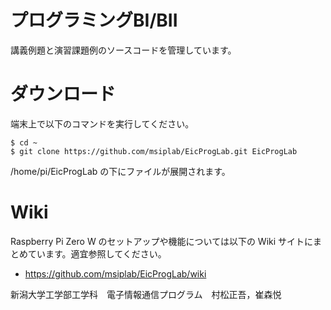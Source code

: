 # プログラミングBI/BII

講義例題と演習課題例のソースコードを管理しています。

# ダウンロード

端末上で以下のコマンドを実行してください。

    $ cd ~
    $ git clone https://github.com/msiplab/EicProgLab.git EicProgLab

/home/pi/EicProgLab の下にファイルが展開されます。

# Wiki

Raspberry Pi Zero W のセットアップや機能については以下の Wiki サイトにまとめています。適宜参照してください。

- https://github.com/msiplab/EicProgLab/wiki

新潟大学工学部工学科　電子情報通信プログラム　村松正吾，崔森悦
